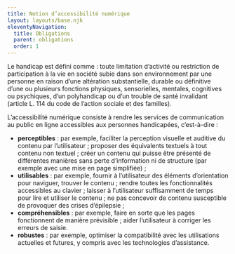 ```yaml
---
title: Notion d’accessibilité numérique
layout: layouts/base.njk
eleventyNavigation:
  title: Obligations
  parent: obligations
  order: 1
---
```



Le handicap est défini comme : toute limitation d’activité ou restriction de participation à la vie en société subie dans son environnement par une personne en raison d’une altération substantielle, durable ou définitive d’une ou plusieurs fonctions physiques, sensorielles, mentales, cognitives ou psychiques, d’un polyhandicap ou d’un trouble de santé invalidant (article L. 114 du code de l’action sociale et des familles).

L’accessibilité numérique consiste à rendre les services de communication au public en ligne accessibles aux personnes handicapées, c’est-à-dire :
* **perceptibles** : par exemple, faciliter la perception visuelle et auditive du contenu par l’utilisateur ; proposer des équivalents textuels à tout contenu non textuel ; créer un contenu qui puisse être présenté de différentes manières sans perte d’information ni de structure (par exemple avec une mise en page simplifiée) ;
* **utilisables** : par exemple, fournir à l’utilisateur des éléments d’orientation pour naviguer, trouver le contenu ; rendre toutes les fonctionnalités accessibles au clavier ; laisser à l’utilisateur suffisamment de temps pour lire et utiliser le contenu ; ne pas concevoir de contenu susceptible de provoquer des crises d’épilepsie ;
* **compréhensibles** : par exemple, faire en sorte que les pages fonctionnent de manière prévisible ; aider l’utilisateur à corriger les erreurs de saisie.
* **robustes** : par exemple, optimiser la compatibilité avec les utilisations actuelles et futures, y compris avec les technologies d’assistance.

